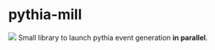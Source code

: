 # pythia-mill
![](http://sr.photos1.fotosearch.com/bthumb/CSP/CSP893/k8938410.jpg)
Small library to launch pythia event generation __in parallel__.
